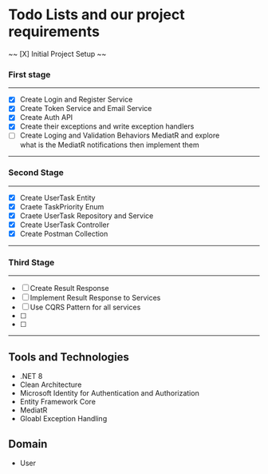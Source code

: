 # Todo Lists and our project requirements
~~ [X] Initial Project Setup ~~
### First stage
---
- [X] Create Login and Register Service
- [X] Create Token Service and Email Service
- [X] Create Auth API				
- [X] Create their exceptions and write exception handlers	
- [ ] Create Loging and Validation Behaviors MediatR and explore 		
what is the MediatR notifications then implement them
---
### Second Stage
---
- [X] Create UserTask Entity 
- [X] Craete TaskPriority Enum
- [X] Craete UserTask Repository and Service
- [X] Create UserTask Controller
- [X] Create Postman Collection
---
### Third Stage
---
- [ ] Create Result Response
- [ ] Implement Result Response to Services
- [ ] Use CQRS Pattern for all services
- [ ] 
- [ ] 
---


## Tools and Technologies

- .NET 8
- Clean Architecture
- Microsoft Identity for Authentication and Authorization
- Entity Framework Core
- MediatR
- Gloabl Exception Handling


## Domain
- User